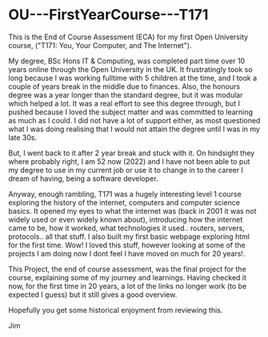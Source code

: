 # OU---FirstYearCourse---T171

This is the End of Course Assessment (ECA) for my first Open University course, ("T171: You, Your Computer, and The Internet").

My degree, BSc Hons IT & Computing, was completed part time over 10 years online through the Open University in the UK.
It frustratingly took so long because I was working fulltime with 5 children at the time, and I took a couple of years break in the middle due to finances.
Also, the honours degree was a year longer than the standard degree, but it was modular which helped a lot.
It was a real effort to see this degree through, but I pushed because I loved the subject matter and was committed to learning as much as I could.
I did not have a lot of support either, as most questioned what I was doing realising that I would not attain the degree until I was in my late 30s.

But, I went back to it after 2 year break and stuck with it. On hindsight they where probably right, 
I am 52 now (2022) and I have not been able to put my degree to use in my current job or use it to change in to the career I dream of having,
being a software developer.

Anyway, enough rambling, T171 was a hugely interesting level 1 course exploring the history of the internet, computers and computer science basics.
It opened my eyes to what the internet was (back in 2001 it was not widely used or even widely known about), introducing how the internet came to be, 
how it worked, what technologies it used.. routers, servers, protocols.. all that stuff. I also built my first basic webpage exploring html for the first
time. Wow! I loved this stuff, however looking at some of the projects I am doing now I dont feel I have moved on much for 20 years!.

This Project, the end of course assessment, was the final project for the course, explaining some of my journey and learnings. Having checked it now,
for the first time in 20 years, a lot of the links no longer work (to be expected I guess) but it still gives a good overview.

Hopefully you get some historical enjoyment from reviewing this.

Jim

